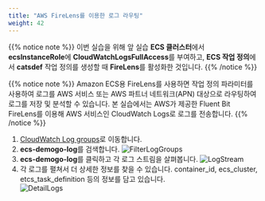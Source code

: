 ```yaml
---
title: "AWS FireLens를 이용한 로그 라우팅"
weight: 42
---
```


{{% notice note %}}
이번 실습을 위해 앞 실습 **ECS 클러스터**에서 **ecsInstanceRole**에 **CloudWatchLogsFullAccess**를 부여하고, **ECS 작업 정의**에서 **catsdef** 작업 정의를 생성할 때 **FireLens**를 활성화한 것입니다. 
{{% /notice %}}

{{% notice note %}}
Amazon ECS용 FireLens를 사용하면 작업 정의 파라미터를 사용하여 로그를 AWS 서비스 또는 AWS 파트너 네트워크(APN) 대상으로 라우팅하여 로그를 저장 및 분석할 수 있습니다. 본 실습에서는 AWS가 제공한 Fluent Bit FireLens를 이용해 AWS 서비스인 CloudWatch Logs로 로그를 전송합니다. 
{{% /notice %}}


1)	[CloudWatch Log groups](https://ap-northeast-2.console.aws.amazon.com/cloudwatch/home?region=ap-northeast-2#logs:)로 이동합니다.
2)	**ecs-demogo-log**를 검색합니다. 
![FilterLogGroups](/images/monitoring/firelens_1.png)
3)	**ecs-demogo-log**를 클릭하고 각 로그 스트림을 살펴봅니다. 
![LogStream](/images/monitoring/firelens_2.png)
4)	각 로그를 펼쳐서 더 상세한 정보를 찾을 수 있습니다. container_id, ecs_cluster, etcs_task_definition 등의 정보를 담고 있습니다.  
![DetailLogs](/images/monitoring/firelens_3.png)
